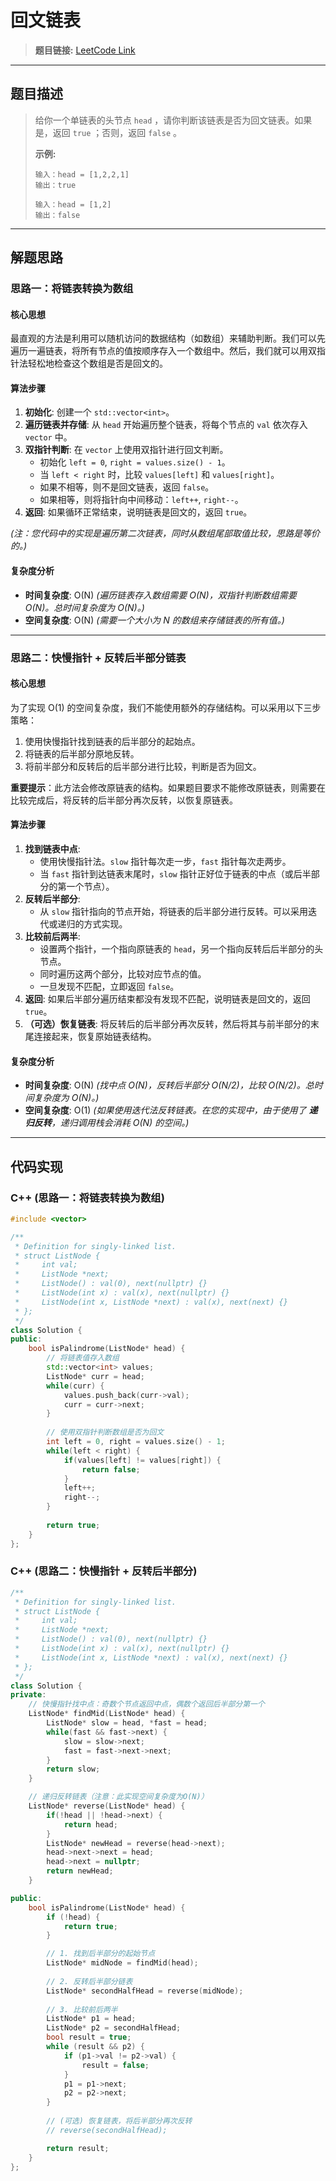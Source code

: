 # 回文链表

> **题目链接:** [LeetCode Link](https://leetcode.cn/problems/palindrome-linked-list/)

---

## 题目描述

> 给你一个单链表的头节点 `head` ，请你判断该链表是否为回文链表。如果是，返回 `true` ；否则，返回 `false` 。
>
> **示例:**
> ```
> 输入：head = [1,2,2,1]
> 输出：true
> ```
> ```
> 输入：head = [1,2]
> 输出：false
> ```

---

## 解题思路

### 思路一：将链表转换为数组

#### 核心思想
最直观的方法是利用可以随机访问的数据结构（如数组）来辅助判断。我们可以先遍历一遍链表，将所有节点的值按顺序存入一个数组中。然后，我们就可以用双指针法轻松地检查这个数组是否是回文的。

#### 算法步骤
1.  **初始化**: 创建一个 `std::vector<int>`。
2.  **遍历链表并存储**: 从 `head` 开始遍历整个链表，将每个节点的 `val` 依次存入 `vector` 中。
3.  **双指针判断**: 在 `vector` 上使用双指针进行回文判断。
    *   初始化 `left = 0`, `right = values.size() - 1`。
    *   当 `left < right` 时，比较 `values[left]` 和 `values[right]`。
    *   如果不相等，则不是回文链表，返回 `false`。
    *   如果相等，则将指针向中间移动：`left++`, `right--`。
4.  **返回**: 如果循环正常结束，说明链表是回文的，返回 `true`。

*(注：您代码中的实现是遍历第二次链表，同时从数组尾部取值比较，思路是等价的。)*

#### 复杂度分析
- **时间复杂度**: O(N)
  *(遍历链表存入数组需要 O(N)，双指针判断数组需要 O(N)。总时间复杂度为 O(N)。)*
- **空间复杂度**: O(N)
  *(需要一个大小为 N 的数组来存储链表的所有值。)*

---

### 思路二：快慢指针 + 反转后半部分链表

#### 核心思想
为了实现 O(1) 的空间复杂度，我们不能使用额外的存储结构。可以采用以下三步策略：
1.  使用快慢指针找到链表的后半部分的起始点。
2.  将链表的后半部分原地反转。
3.  将前半部分和反转后的后半部分进行比较，判断是否为回文。

**重要提示**：此方法会修改原链表的结构。如果题目要求不能修改原链表，则需要在比较完成后，将反转的后半部分再次反转，以恢复原链表。

#### 算法步骤
1.  **找到链表中点**:
    *   使用快慢指针法。`slow` 指针每次走一步，`fast` 指针每次走两步。
    *   当 `fast` 指针到达链表末尾时，`slow` 指针正好位于链表的中点（或后半部分的第一个节点）。
2.  **反转后半部分**:
    *   从 `slow` 指针指向的节点开始，将链表的后半部分进行反转。可以采用迭代或递归的方式实现。
3.  **比较前后两半**:
    *   设置两个指针，一个指向原链表的 `head`，另一个指向反转后后半部分的头节点。
    *   同时遍历这两个部分，比较对应节点的值。
    *   一旦发现不匹配，立即返回 `false`。
4.  **返回**: 如果后半部分遍历结束都没有发现不匹配，说明链表是回文的，返回 `true`。
5.  **（可选）恢复链表**: 将反转后的后半部分再次反转，然后将其与前半部分的末尾连接起来，恢复原始链表结构。

#### 复杂度分析
- **时间复杂度**: O(N)
  *(找中点 O(N)，反转后半部分 O(N/2)，比较 O(N/2)。总时间复杂度为 O(N)。)*
- **空间复杂度**: O(1)
  *(如果使用迭代法反转链表。在您的实现中，由于使用了 **递归反转**，递归调用栈会消耗 O(N) 的空间。)*

---

## 代码实现

### C++ (思路一：将链表转换为数组)

```cpp
#include <vector>

/**
 * Definition for singly-linked list.
 * struct ListNode {
 *     int val;
 *     ListNode *next;
 *     ListNode() : val(0), next(nullptr) {}
 *     ListNode(int x) : val(x), next(nullptr) {}
 *     ListNode(int x, ListNode *next) : val(x), next(next) {}
 * };
 */
class Solution {
public:
    bool isPalindrome(ListNode* head) {
        // 将链表值存入数组
        std::vector<int> values;
        ListNode* curr = head;
        while(curr) {
            values.push_back(curr->val);
            curr = curr->next;
        }
        
        // 使用双指针判断数组是否为回文
        int left = 0, right = values.size() - 1;
        while(left < right) {
            if(values[left] != values[right]) {
                return false;
            }
            left++;
            right--;
        }
        
        return true;
    }
};
```
### C++ (思路二：快慢指针 + 反转后半部分)


```cpp
/**
 * Definition for singly-linked list.
 * struct ListNode {
 *     int val;
 *     ListNode *next;
 *     ListNode() : val(0), next(nullptr) {}
 *     ListNode(int x) : val(x), next(nullptr) {}
 *     ListNode(int x, ListNode *next) : val(x), next(next) {}
 * };
 */
class Solution {
private:
    // 快慢指针找中点：奇数个节点返回中点，偶数个返回后半部分第一个
    ListNode* findMid(ListNode* head) {
        ListNode* slow = head, *fast = head;
        while(fast && fast->next) {
            slow = slow->next;
            fast = fast->next->next;
        }
        return slow;
    }

    // 递归反转链表（注意：此实现空间复杂度为O(N)）
    ListNode* reverse(ListNode* head) {
        if(!head || !head->next) {
            return head;
        }
        ListNode* newHead = reverse(head->next);
        head->next->next = head;
        head->next = nullptr;
        return newHead;
    }

public:
    bool isPalindrome(ListNode* head) {
        if (!head) {
            return true;
        }

        // 1. 找到后半部分的起始节点
        ListNode* midNode = findMid(head);
        
        // 2. 反转后半部分链表
        ListNode* secondHalfHead = reverse(midNode);
        
        // 3. 比较前后两半
        ListNode* p1 = head;
        ListNode* p2 = secondHalfHead;
        bool result = true;
        while (result && p2) {
            if (p1->val != p2->val) {
                result = false;
            }
            p1 = p1->next;
            p2 = p2->next;
        }
        
        // (可选) 恢复链表，将后半部分再次反转
        // reverse(secondHalfHead);

        return result;
    }
};
```
